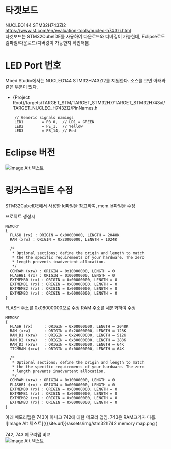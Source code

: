 
타겟보드
==
NUCLEO144 STM32H743ZI2  
https://www.st.com/en/evaluation-tools/nucleo-h743zi.html  
타겟보드는 STM32CubeIDE를 사용하여 다운로드와 디버깅이 가능한데, Eclipse로도 컴파일/다운로드/디버깅이 가능한지 확인해봄.  

LED Port 번호  
==
Mbed Studio에서는 NUCLEO144 STM32H743ZI2를 지원한다. 소스를 보면 아래와 같은 부분이 있다.  
- {Project Root}/targets/TARGET_STM/TARGET_STM32H7/TARGET_STM32H743xI/TARGET_NUCLEO_H743ZI2/PinNames.h
```
    // Generic signals namings
    LED1        = PB_0,  // LD1 = GREEN
    LED2        = PE_1,  // Yellow
    LED3        = PB_14, // Red
```

Eclipse 버전
==
![Image Alt 텍스트]({{site.url}}/assets/img/eclipse.png )


링커스크립트 수정
==
STM32CubeIDE에서 사용한 ld파일을 참고하여, mem.ld파일을 수정  

프로젝트 생성시  
```
MEMORY
{
  FLASH (rx) : ORIGIN = 0x00000000, LENGTH = 2048K
  RAM (xrw) : ORIGIN = 0x20000000, LENGTH = 1024K

  /*
   * Optional sections; define the origin and length to match
   * the the specific requirements of your hardware. The zero
   * length prevents inadvertent allocation.
   */
  CCMRAM (xrw) : ORIGIN = 0x10000000, LENGTH = 0
  FLASHB1 (rx) : ORIGIN = 0x00000000, LENGTH = 0
  EXTMEMB0 (rx) : ORIGIN = 0x00000000, LENGTH = 0
  EXTMEMB1 (rx) : ORIGIN = 0x00000000, LENGTH = 0
  EXTMEMB2 (rx) : ORIGIN = 0x00000000, LENGTH = 0
  EXTMEMB3 (rx) : ORIGIN = 0x00000000, LENGTH = 0
}
```
FLASH 주소를 0x08000000으로 수정
RAM 주소를 세분화하여 수정

```
MEMORY
{
  FLASH (rx)     : ORIGIN = 0x08000000, LENGTH = 2048K
  RAM (xrw)      : ORIGIN = 0x20000000, LENGTH = 128K
  RAM_D1 (xrw)   : ORIGIN = 0x24000000, LENGTH = 512K
  RAM_D2 (xrw)   : ORIGIN = 0x30000000, LENGTH = 288K
  RAM_D3 (xrw)   : ORIGIN = 0x38000000, LENGTH = 64K
  ITCMRAM (xrw)  : ORIGIN = 0x00000000, LENGTH = 64K

  /*
   * Optional sections; define the origin and length to match
   * the the specific requirements of your hardware. The zero
   * length prevents inadvertent allocation.
   */
  CCMRAM (xrw) : ORIGIN = 0x10000000, LENGTH = 0
  FLASHB1 (rx) : ORIGIN = 0x00000000, LENGTH = 0
  EXTMEMB0 (rx) : ORIGIN = 0x00000000, LENGTH = 0
  EXTMEMB1 (rx) : ORIGIN = 0x00000000, LENGTH = 0
  EXTMEMB2 (rx) : ORIGIN = 0x00000000, LENGTH = 0
  EXTMEMB3 (rx) : ORIGIN = 0x00000000, LENGTH = 0
}
```
아래 메모리맵은 743이 아니고 742에 대한 메모리 맵임. 743은 RAM크기가 다름.  
![Image Alt 텍스트]({{site.url}}/assets/img/stm32h742 memory map.png )  

742, 743 메모리맵 비교  
![Image Alt 텍스트]({{site.url}}/assets/img/stm32h742,743_memory_map.png )  


